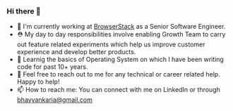### Hi there 👋

<!--
**bhavyakaria/bhavyakaria** is a ✨ _special_ ✨ repository because its `README.md` (this file) appears on your GitHub profile.

Here are some ideas to get you started:
-->

- 🔭 I'm currently working at [BrowserStack](https://www.browserstack.com) as a Senior Software Engineer.
- ⛑ My day to day responsibilities involve enabling Growth Team to carry out feature related experiments which help us improve customer experience and develop better products.  
- 🌱 Learnig the basics of Operating System on which I have been writing code for past 10+ years.
- 💬 Feel free to reach out to me for any technical or career related help. Happy to help!
- 📫 How to reach me: You can connect with me on LinkedIn or through [bhavyankaria@gmail.com](mailto:bhavyankaria@gmail.com)


